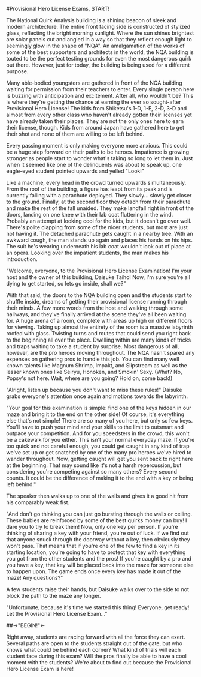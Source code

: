 #Provisional Hero License Exams, START!

The National Quirk Analysis building is a shining beacon of sleek and modern architecture. The entire front facing side is constructed of stylized glass, reflecting the bright morning sunlight. Where the sun shines brightest are solar panels cut and angled in a way so that they reflect enough light to seemingly glow in the shape of "NQA". An amalgamation of the works of some of the best supporters and architects in the world, the NQA building is touted to be the perfect testing grounds for even the most dangerous quirk out there. However, just for today, the building is being used for a different purpose.

Many able-bodied youngsters are gathered in front of the NQA building waiting for permission from their teachers to enter. Every single person here is buzzing with anticipation and excitement. After all, who wouldn't be? This is where they're getting the chance at earning the ever so sought-after Provisional Hero License! The kids from Shiketsu's 1-D, 1-E, 2-D, 3-D and almost from every other class who haven't already gotten their licenses yet have already taken their places. They are not the only ones here to earn their license, though. Kids from around Japan have gathered here to get their shot and none of them are willing to be left behind.

Every passing moment is only making everyone more anxious. This could be a huge step forward on their paths to be heroes. Impatience is growing stronger as people start to wonder what's taking so long to let them in. Just when it seemed like one of the delinquents was about to speak up, one eagle-eyed student pointed upwards and yelled "Look!"

Like a machine, every head in the crowd turned upwards simultaneously. From the roof of the building, a figure has leapt from its peak and is currently falling with a parachute deployed. They slowly... slowly get closer to the ground. Finally, at the second floor they detach from their parachute and make the rest of the fall unaided. They make landfall right in front of the doors, landing on one knee with their lab coat fluttering in the wind. Probably an attempt at looking cool for the kids, but it doesn't go over well. There's polite clapping from some of the nicer students, but most are just not having it. The detached parachute gets caught in a nearby tree. With an awkward cough, the man stands up again and places his hands on his hips. The suit he's wearing underneath his lab coat wouldn't look out of place at an opera. Looking over the impatient students, the man makes his introduction.

"Welcome, everyone, to the Provisional Hero License Examination! I'm your host and the owner of this building, Daisuke Taiho! Now, I'm sure you're all dying to get started, so lets go inside, shall we?"

With that said, the doors to the NQA building open and the students start to shuffle inside, dreams of getting their provisional license running through their minds. A few more words from the host and walking through some hallways, and they've finally arrived at the scene they've all been waiting for. A huge arena of a room, complete with areas up high on different floors for viewing. Taking up almost the entirety of the room is a massive labyrinth roofed with glass. Twisting turns and routes that could send you right back to the beginning all over the place. Dwelling within are many kinds of tricks and traps waiting to take a student by surprise. Most dangerous of all, however, are the pro heroes moving throughout. The NQA hasn't spared any expenses on gathering pros to handle this job. You can find many well known talents like Magnum Shrimp, Impakt, and Slipstream as well as the lesser known ones like Seiryu, Honoken, and Smokin' Sexy. (What? No, Popsy's not here. Wait, where are you going? Hold on, come back!)

"Alright, listen up because you don't want to miss these rules!" Daisuke grabs everyone's attention once again and motions towards the labyrinth.

"Your goal for this examination is simple: find one of the keys hidden in our maze and bring it to the end on the other side! Of course, it's everything else that's not simple! There are so many of you here, but only so few keys. You'll have to push your mind and your skills to the limit to outsmart and outpace your competition. And for you speedsters in the crowd, this won't be a cakewalk for you either. This isn't your normal everyday maze. If you're too quick and not careful enough, you could get caught in any kind of trap we've set up or get snatched by one of the many pro heroes we've hired to wander throughout. Now, getting caught will get you sent back to right here at the beginning. That may sound like it's not a harsh repercussion, but considering you're competing against so many others? Every second counts. It could be the difference of making it to the end with a key or being left behind."

The speaker then walks up to one of the walls and gives it a good hit from his comparably weak fist.

"And don't go thinking you can just go bursting through the walls or ceiling. These babies are reinforced by some of the best quirks money can buy! I dare you to try to break them! Now, only one key per person. If you're thinking of sharing a key with your friend, you're out of luck. If we find out that anyone snuck through the doorway without a key, then obviously they won't pass. That means that if you're one of the few to find a key in its starting location, you're going to have to protect that key with everything you got from the other students and the pros! If you're caught by a pro and you have a key, that key will be placed back into the maze for someone else to happen upon. The game ends once every key has made it out of the maze! Any questions?"

A few students raise their hands, but Daisuke walks over to the side to not block the path to the maze any longer.

"Unfortunate, because it's time we started this thing! Everyone, get ready! Let the Provisional Hero License Exam..."

##->"BEGIN!"<-

Right away, students are racing forward with all the force they can exert. Several paths are open to the students straight out of the gate, but who knows what could be behind each corner? What kind of trials will each student face during this exam? Will the pros finally be able to have a cool moment with the students? We're about to find out because the Provisional Hero License Exam is here!